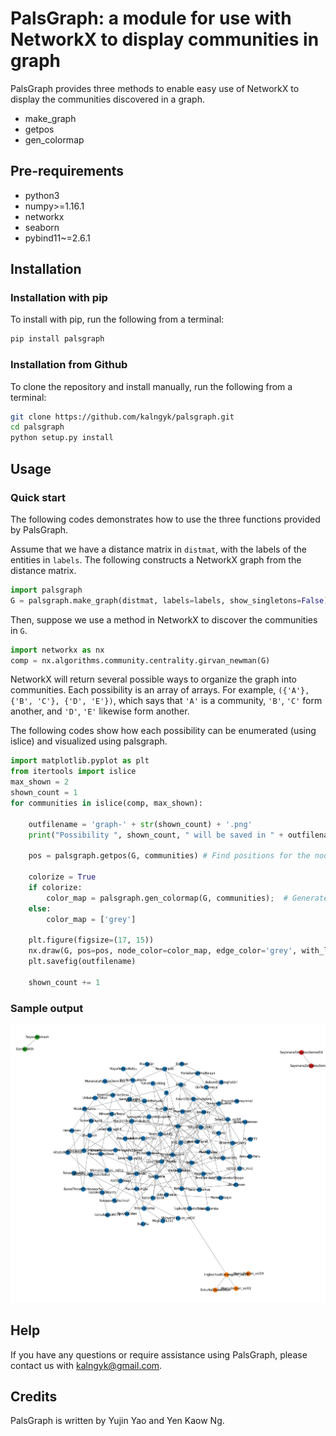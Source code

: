 # PalsGraph: a module for use with NetworkX to display communities in graph
PalsGraph provides three methods to enable easy use of NetworkX to display the communities discovered in a graph.

* make\_graph
* getpos
* gen_colormap


## Pre-requirements
* python3
* numpy>=1.16.1
* networkx
* seaborn
* pybind11~=2.6.1

## Installation

### Installation with pip
To install with pip, run the following from a terminal:
```Bash
pip install palsgraph
```

### Installation from Github
To clone the repository and install manually, run the following from a terminal:
```Bash
git clone https://github.com/kalngyk/palsgraph.git
cd palsgraph
python setup.py install
```

## Usage

### Quick start
The following codes demonstrates how to use the three functions provided by PalsGraph.

Assume that we have a distance matrix in `distmat`, with the labels of the entities in `labels`. 
The following constructs a NetworkX graph from the distance matrix.

```Python
import palsgraph
G = palsgraph.make_graph(distmat, labels=labels, show_singletons=False)
```
Then, suppose we use a method in NetworkX to discover the communities in `G`. 
```Python
import networkx as nx
comp = nx.algorithms.community.centrality.girvan_newman(G)
```
NetworkX will return several possible ways to organize the graph into communities. Each possibility is an array of arrays. For example, `({'A'}, {'B', 'C'}, {'D', 'E'})`, which says that `'A'` is a community, `'B'`, `'C'` form another, and `'D'`, `'E'` likewise form another.

The following codes show how each possibility can be enumerated (using islice) and visualized using palsgraph.
```Python
import matplotlib.pyplot as plt
from itertools import islice
max_shown = 2
shown_count = 1
for communities in islice(comp, max_shown):

    outfilename = 'graph-' + str(shown_count) + '.png'
    print("Possibility ", shown_count, " will be saved in " + outfilename)

    pos = palsgraph.getpos(G, communities) # Find positions for the nodes in the graph

    colorize = True
    if colorize:
        color_map = palsgraph.gen_colormap(G, communities);  # Generate a colormap
    else:
        color_map = ['grey']

    plt.figure(figsize=(17, 15))
    nx.draw(G, pos=pos, node_color=color_map, edge_color='grey', with_labels=True)
    plt.savefig(outfilename)

    shown_count += 1
```
### Sample output

![Sample Output Graph](./tests/graph-1.png)

## Help
If you have any questions or require assistance using PalsGraph, please contact us with kalngyk@gmail.com.

## Credits
PalsGraph is written by Yujin Yao and Yen Kaow Ng.
